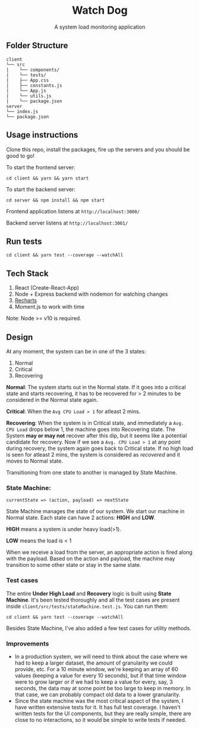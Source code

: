 <div align="center">
    <h1>Watch Dog</h1>
    <p>A system load monitoring application</p>
</div>

## Folder Structure
```
client
└── src
|    └── components/
|    └── tests/
|    ├── App.css
|    ├── constants.js
|    └── App.js
|    └── utils.js
|    └── package.json
server
└── index.js
└── package.json
```

## Usage instructions
Clone this repo, install the packages, fire up the servers and you should be good to go!

To start the frontend server: 
```
cd client && yarn && yarn start
```

To start the backend server: 
```
cd server && npm install && npm start
```

Frontend application listens at `http://localhost:3000/`

Backend server listens at `http://localhost:3001/`


## Run tests

```
cd client && yarn test --coverage --watchAll
```

## Tech Stack
1. React (Create-React-App)
2. Node + Express backend with nodemon for watching changes
3. [Recharts](https://recharts.org/en-US/)
4. Moment.js to work with time

Note: Node >= v10 is required.

## Design
At any moment, the system can be in one of the 3 states:
1. Normal
2. Critical
3. Recovering

**Normal**: The system starts out in the Normal state. If it goes into a critical state and starts recovering, it has to be recovered for > 2 minutes to be considered in the Normal state again.

**Critical**: When the `Avg CPU Load > 1` for atleast 2 mins.

**Recovering**: When the system is in Critical state, and immediately a `Avg. CPU Load` drops below 1, the machine goes into Recovering state. The System **may or may not** recover after this dip, but it seems like a potential candidate for recovery. Now if we see a `Avg. CPU Load > 1` at any point during recovery, the system again goes back to Critical state. If no high load is seen for atleast 2 mins, the system is considered as *recovered* and it moves to Normal state.

Transitioning from one state to another is managed by State Machine.


### State Machine:

```
currentState => (action, payload) => nextState
```

State Machine manages the state of our system. We start our machine in Normal state. Each state can have 2 actions: **HIGH** and **LOW**.

**HIGH** means a system is under heavy load(>1).

**LOW** means the load is < 1

When we receive a load from the server, an appropriate action is fired along with the payload. Based on the action and payload, the machine may transition to some other state or stay in the same state.


### Test cases
The entire **Under High Load** and **Recovery** logic is built using **State Machine**.
It's been tested thoroughly and all the test cases are present inside `client/src/tests/stateMachine.test.js`. You can run them:

```
cd client && yarn test --coverage --watchAll
```

Besides State Machine, I've also added a few test cases for utility methods.


### Improvements
- In a production system, we will need to think about the case where we had to keep a larger dataset, the amount of granularity we could provide, etc.  For a 10 minute window, we're keeping an array of 60 values (keeping a value for every 10 seconds), but if that time window were to grow larger or if we had to keep a value for every, say, 3 seconds, the data may at some point be too large to keep in memory. In that case, we can probably compact old data to a lower granularity.
- Since the state machine was the most critical aspect of the system, I have written extensive tests for it. It has full test coverage. I haven't written tests for the UI components, but they are really simple, there are close to no interactions, so it would be simple to write tests if needed.
